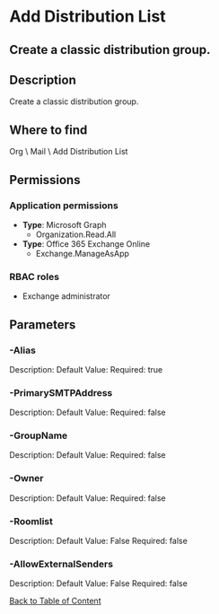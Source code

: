 # Add Distribution List

## Create a classic distribution group.

## Description
Create a classic distribution group.

## Where to find
Org \ Mail \ Add Distribution List

## Permissions
### Application permissions
- **Type**: Microsoft Graph
  - Organization.Read.All
- **Type**: Office 365 Exchange Online
  - Exchange.ManageAsApp

### RBAC roles
- Exchange administrator


## Parameters
### -Alias
Description: 
Default Value: 
Required: true

### -PrimarySMTPAddress
Description: 
Default Value: 
Required: false

### -GroupName
Description: 
Default Value: 
Required: false

### -Owner
Description: 
Default Value: 
Required: false

### -Roomlist
Description: 
Default Value: False
Required: false

### -AllowExternalSenders
Description: 
Default Value: False
Required: false


[Back to Table of Content](../../../README.md)

